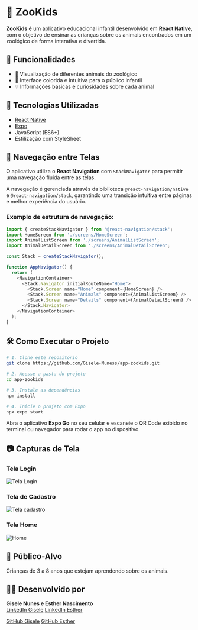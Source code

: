 # 🐾 ZooKids

**ZooKids** é um aplicativo educacional infantil desenvolvido em **React Native**, com o objetivo de ensinar as crianças sobre os animais encontrados em um zoológico de forma interativa e divertida.

## 📱 Funcionalidades

- 🐒 Visualização de diferentes animais do zoológico  
- 🎨 Interface colorida e intuitiva para o público infantil  
- 💡 Informações básicas e curiosidades sobre cada animal  

## 🚀 Tecnologias Utilizadas

- [React Native](https://reactnative.dev/)  
- [Expo](https://expo.dev/)  
- JavaScript (ES6+)  
- Estilização com StyleSheet

## 🧭 Navegação entre Telas

O aplicativo utiliza o **React Navigation** com `StackNavigator` para permitir uma navegação fluida entre as telas.

A navegação é gerenciada através da biblioteca `@react-navigation/native` e `@react-navigation/stack`, garantindo uma transição intuitiva entre páginas e melhor experiência do usuário.

### Exemplo de estrutura de navegação:

```javascript
import { createStackNavigator } from '@react-navigation/stack';
import HomeScreen from './screens/HomeScreen';
import AnimalListScreen from './screens/AnimalListScreen';
import AnimalDetailScreen from './screens/AnimalDetailScreen';

const Stack = createStackNavigator();

function AppNavigator() {
  return (
    <NavigationContainer>
      <Stack.Navigator initialRouteName="Home">
        <Stack.Screen name="Home" component={HomeScreen} />
        <Stack.Screen name="Animals" component={AnimalListScreen} />
        <Stack.Screen name="Details" component={AnimalDetailScreen} />
      </Stack.Navigator>
    </NavigationContainer>
  );
}
```

## 🛠️ Como Executar o Projeto

```bash
# 1. Clone este repositório
git clone https://github.com/Gisele-Nuness/app-zookids.git

# 2. Acesse a pasta do projeto
cd app-zookids

# 3. Instale as dependências
npm install

# 4. Inicie o projeto com Expo
npx expo start
```
Abra o aplicativo **Expo Go** no seu celular e escaneie o QR Code exibido no terminal ou navegador para rodar o app no dispositivo.

## 📷 Capturas de Tela

### Tela Login

![Tela Login](./assets/screens/telaLogin.png)

### Tela de Cadastro

![Tela cadastro](./assets/screens/telaCadastro.png)

### Tela Home

![Home](./assets/screens/telaHome.png)

## 👶 Público-Alvo

Crianças de 3 a 8 anos que estejam aprendendo sobre os animais.


## 👩‍💻 Desenvolvido por

**Gisele Nunes e Esther Nascimento**  
[LinkedIn Gisele](https://www.linkedin.com/in/gisele-nuness)
[LinkedIn Esther](https://www.linkedin.com/in/esthernascimentooficial?utm_source=share&utm_campaign=share_via&utm_content=profile&utm_medium=ios_app)

[GitHub Gisele](https://github.com/Gisele-Nuness)
[GitHub Esther](https://github.com/esthernascimento)
